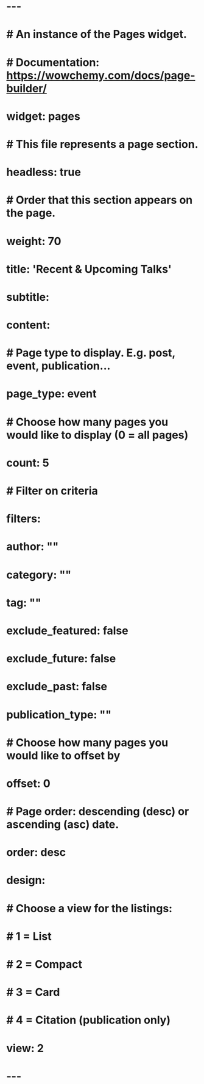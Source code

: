 # ---
# # An instance of the Pages widget.
# # Documentation: https://wowchemy.com/docs/page-builder/
# widget: pages
# 
# # This file represents a page section.
# headless: true
# 
# # Order that this section appears on the page.
# weight: 70
# 
# title: 'Recent & Upcoming Talks'
# subtitle:
# 
# content:
#   # Page type to display. E.g. post, event, publication...
#   page_type: event
#   # Choose how many pages you would like to display (0 = all pages)
#   count: 5
#   # Filter on criteria
#   filters:
#     author: ""
#     category: ""
#     tag: ""
#     exclude_featured: false
#     exclude_future: false
#     exclude_past: false
#     publication_type: ""
#   # Choose how many pages you would like to offset by
#   offset: 0
#   # Page order: descending (desc) or ascending (asc) date.
#   order: desc
# 
# design:
#   # Choose a view for the listings:
#   #   1 = List
#   #   2 = Compact
#   #   3 = Card
#   #   4 = Citation (publication only)
#   view: 2
# ---
